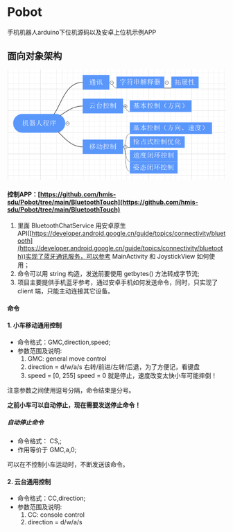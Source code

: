 # Pobot
手机机器人arduino下位机源码以及安卓上位机示例APP

## 面向对象架构
![架构图](https://github.com/hmis-sdu/Pobot/blob/main/%E9%9D%A2%E5%90%91%E5%AF%B9%E8%B1%A1%E6%9E%B6%E6%9E%84/structure%20chart.png)

#### 控制APP：[https://github.com/hmis-sdu/Pobot/tree/main/BluetoothTouch](https://github.com/hmis-sdu/Pobot/tree/main/BluetoothTouch)
1. 里面 BluetoothChatService 用安卓原生API([https://developer.android.google.cn/guide/topics/connectivity/bluetooth](https://developer.android.google.cn/guide/topics/connectivity/bluetooth))实现了蓝牙通讯服务，可以参考 MainActivity 和 JoystickView 如何使用；
2. 命令可以用 string 构造，发送前要使用 getbytes() 方法转成字节流;
3. 项目主要提供手机蓝牙参考，通过安卓手机如何发送命令，同时，只实现了 client 端，只能主动连接其它设备。

#### 命令
#### 1. 小车移动通用控制
* 命令格式：GMC,direction,speed;
* 参数范围及说明: 
  1. GMC: general move control
  2. direction = d/w/a/s
右转/前进/左转/后退，为了方便记，看键盘
  3. speed = [0, 255]
speed = 0 就是停止，速度改变太快小车可能摔倒！

注意参数之间使用逗号分隔，命令结束是分号。

**之前小车可以自动停止，现在需要发送停止命令！**
##### 自动停止命令
* 命令格式： CS,;
* 作用等价于 GMC,a,0;

可以在不控制小车运动时，不断发送该命令。

#### 2. 云台通用控制
* 命令格式：CC,direction;
* 参数范围及说明: 
  1. CC: console control
  2. direction = d/w/a/s


